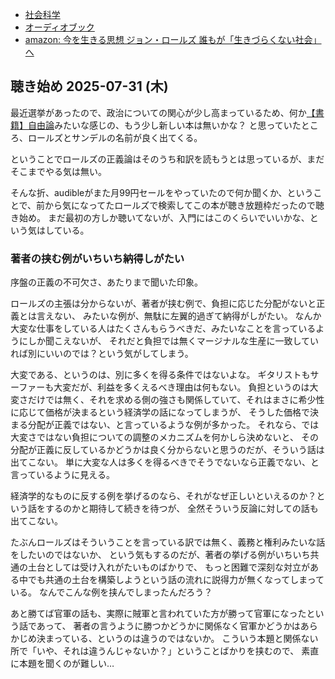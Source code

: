 - [社会科学](%E7%A4%BE%E4%BC%9A%E7%A7%91%E5%AD%A6)
- [オーディオブック](%E3%82%AA%E3%83%BC%E3%83%87%E3%82%A3%E3%82%AA%E3%83%96%E3%83%83%E3%82%AF)
- [amazon: 今を生きる思想 ジョン・ロールズ 誰もが「生きづらくない社会」へ](https://amzn.to/4lXiFdI)

## 聴き始め 2025-07-31 (木)

最近選挙があったので、政治についての関心が少し高まっているため、何か[【書籍】自由論](%E3%80%90%E6%9B%B8%E7%B1%8D%E3%80%91%E8%87%AA%E7%94%B1%E8%AB%96)みたいな感じの、もう少し新しい本は無いかな？
と思っていたところ、ロールズとサンデルの名前が良く出てくる。

ということでロールズの正義論はそのうち和訳を読もうとは思っているが、まだそこまでやる気は無い。

そんな折、audibleがまた月99円セールをやっていたので何か聞くか、ということで、前から気になってたロールズで検索してこの本が聴き放題枠だったので聴き始め。
まだ最初の方しか聴いてないが、入門にはこのくらいでいいかな、という気はしている。

### 著者の挟む例がいちいち納得しがたい

序盤の正義の不可欠さ、あたりまで聞いた印象。

ロールズの主張は分からないが、著者が挟む例で、負担に応じた分配がないと正義とは言えない、
みたいな例が、無駄に左翼的過ぎて納得がしがたい。
なんか大変な仕事をしている人はたくさんもらうべきだ、みたいなことを言っているようにしか聞こえないが、
それだと負担では無くマージナルな生産に一致していれば別にいいのでは？という気がしてしまう。

大変である、というのは、別に多くを得る条件ではないよな。
ギタリストもサーファーも大変だが、利益を多くえるべき理由は何もない。
負担というのは大変さだけでは無く、それを求める側の強さも関係していて、それはまさに希少性に応じて価格が決まるという経済学の話になってしまうが、
そうした価格で決まる分配が正義ではない、と言っているような例が多かった。
それなら、では大変さではない負担についての調整のメカニズムを何かしら決めないと、
その分配が正義に反しているかどうかは良く分からないと思うのだが、そういう話は出てこない。
単に大変な人は多くを得るべきでそうでないなら正義でない、と言っているように見える。

経済学的なものに反する例を挙げるのなら、それがなぜ正しいといえるのか？という話をするのかと期待して続きを待つが、
全然そういう反論に対しての話も出てこない。

たぶんロールズはそういうことを言っている訳では無く、義務と権利みたいな話をしたいのではないか、
という気もするのだが、著者の挙げる例がいちいち共通の土台としては受け入れがたいものばかりで、
もっと困難で深刻な対立がある中でも共通の土台を構築しようという話の流れに説得力が無くなってしまっている。
なんでこんな例を挟んでしまったんだろう？

あと勝てば官軍の話も、実際に賊軍と言われていた方が勝って官軍になったという話であって、
著者の言うように勝つかどうかに関係なく官軍かどうかはあらかじめ決まっている、というのは違うのではないか。
こういう本題と関係ない所で「いや、それは違うんじゃないか？」ということばかりを挟むので、
素直に本題を聞くのが難しい…